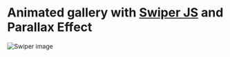 <h1>
    Animated gallery with <a href="https://swiperjs.com">Swiper JS</a> and Parallax Effect
</h1>

<p>
	<img src="https://i.ibb.co/KVf64g9/swiper-image.png" alt="Swiper image">
</p>

